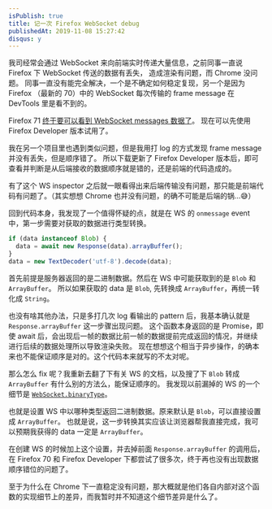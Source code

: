 ```yaml
---
isPublish: true
title: 记一次 Firefox WebSocket debug
publishedAt: 2019-11-08 15:27:42
disqus: y
---
```


我司经常会通过 WebSocket 来向前端实时传递大量信息，之前同事一直说 Firefox 下 WebSocket 传送的数据有丢失，
造成渲染有问题，而 Chrome 没问题。
同事一直没有能完全解决，一个是不确定如何稳定复现，另一个是因为 Firefox （最新的 70）中的 WebSocket
每次传输的 frame message 在 DevTools 里是看不到的。

Firefox 71 [终于要可以看到 WebSocket messages 数据了](https://hacks.mozilla.org/2019/10/firefoxs-new-websocket-inspector/)。
现在可以先使用 Firefox Developer 版本试用了。

我在另一个项目里也遇到类似问题，但是我用打 log 的方式发现 frame message 并没有丢失，但是顺序错了。
所以下载更新了 Firefox Developer 版本后，即可查看并判断是从后端接收的数据顺序就是错的，还是前端的代码造成的。

有了这个 WS inspector 之后就一眼看得出来后端传输没有问题，那只能是前端代码有问题了。（其实想想 Chrome 也并没有问题，的确不可能是后端的锅...😅）

回到代码本身，我发现了一个值得怀疑的点，就是在 WS 的 `onmessage` event 中，第一步需要对获取的数据进行类型转换。

```js
if (data instanceof Blob) {
  data = await new Response(data).arrayBuffer();
}
data = new TextDecoder('utf-8').decode(data);
```

首先前提是服务器返回的是二进制数据。然后在 WS 中可能获取到的是 `Blob` 和 `ArrayBuffer`。
所以如果获取的 data 是 `Blob`, 先转换成 `ArrayBuffer`，再统一转化成 `String`。

也没有啥其他办法，只是多打几次 log 看输出的 pattern 后，我基本确认就是 `Response.arrayBuffer` 这一步骤出现问题。
这个函数本身返回的是 Promise，即使 await 后，会出现后一帧的数据比前一帧的数据提前完成返回的情况，并继续进行后续的数据处理所以导致渲染失败。
现在想想这个相当于异步操作，的确本来也不能保证顺序是对的。这个代码本来就写的不太对呢。

那么怎么 fix 呢？我重新去翻了下有关 WS 的文档，以及搜了下 `Blob` 转成 `ArrayBuffer` 有什么别的方法么，能保证顺序的。
我发现以前漏掉的 WS 的一个细节是 [`WebSocket.binaryType`](https://developer.mozilla.org/en-US/docs/Web/API/WebSocket/binaryType)。

也就是设置 WS 中以哪种类型返回二进制数据。原来默认是 `Blob`，可以直接设置成 `ArrayBuffer`。
也就是说，这一步转换其实应该让浏览器帮我直接完成，我可以预期我获得的 data 一定是 `ArrayBuffer`。

在创建 WS 的时候加上这个设置，并去掉前面 `Response.arrayBuffer` 的调用后，在 Firefox 70 和 Firefox Developer 下都尝试了很多次，终于再也没有出现数据顺序错位的问题了。

至于为什么在 Chrome 下一直稳定没有问题，那大概就是他们各自内部对这个函数的实现细节上的差异，而我暂时并不知道这个细节差异是什么了。
